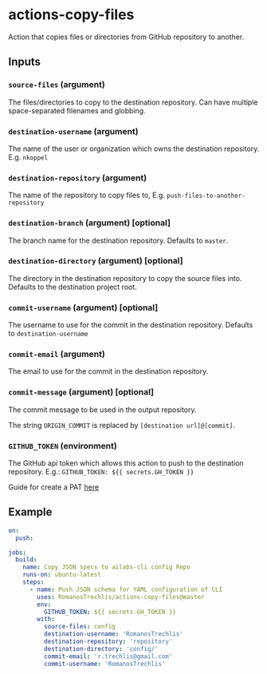 # actions-copy-files

Action that copies files or directories from GitHub repository
to another.

## Inputs
### `source-files` (argument)
The files/directories to copy to the destination repository. Can have multiple space-separated filenames and globbing.

### `destination-username` (argument)
The name of the user or organization which owns the destination repository. E.g. `nkoppel`

### `destination-repository` (argument)
The name of the repository to copy files to, E.g. `push-files-to-another-repository`

### `destination-branch` (argument) [optional]
The branch name for the destination repository. Defaults to `master`.

### `destination-directory` (argument) [optional]
The directory in the destination repository to copy the source files into. Defaults to the destination project root.

### `commit-username` (argument) [optional]
The username to use for the commit in the destination repository. Defaults to `destination-username`

### `commit-email` (argument)
The email to use for the commit in the destination repository.

### `commit-message` (argument) [optional]
The commit message to be used in the output repository.

The string `ORIGIN_COMMIT` is replaced by `[destination url]@[commit]`.

### `GITHUB_TOKEN` (environment)
The GitHub api token which allows this action to push to the destination repository.
E.g.:
`GITHUB_TOKEN: ${{ secrets.GH_TOKEN }}`

Guide for create a PAT [here](https://docs.github.com/en/authentication/keeping-your-account-and-data-secure/creating-a-personal-access-token)

## Example

```yaml
on:
  push:

jobs:
  build:
    name: Copy JSON specs to ailabs-cli config Repo
    runs-on: ubuntu-latest
    steps:
      - name: Push JSON schema for YAML configuration of CLI
        uses: RomanosTrechlis/actions-copy-files@master
        env:
          GITHUB_TOKEN: ${{ secrets.GH_TOKEN }}
        with:
          source-files: config
          destination-username: 'RomanosTrechlis'
          destination-repository: 'repository'
          destination-directory: 'config/'
          commit-email: 'r.trechlis@gmail.com'
          commit-username: 'RomanosTrechlis'
```
